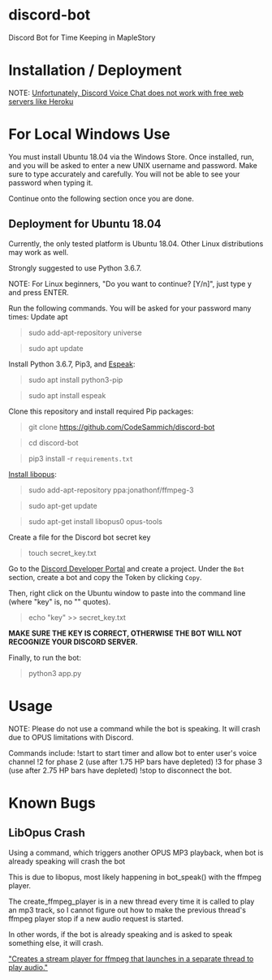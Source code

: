 # discord-bot
Discord Bot for Time Keeping in MapleStory

# Installation / Deployment
NOTE: [Unfortunately, Discord Voice Chat does not work with free web servers like Heroku](https://stackoverflow.com/questions/53074580/discord-py-opus-heroku-issues)

# For Local Windows Use
You must install Ubuntu 18.04 via the Windows Store. Once installed, run, and you will be asked to enter a new UNIX username and password. Make sure to type accurately and carefully. You will not be able to see your password when typing it.

Continue onto the following section once you are done.

## Deployment for Ubuntu 18.04
Currently, the only tested platform is Ubuntu 18.04. Other Linux distributions may work as well.

Strongly suggested to use Python 3.6.7.

NOTE: For Linux beginners, "Do you want to continue? [Y/n]", just type y and press ENTER.

Run the following commands. You will be asked for your password many times:
Update apt

> sudo add-apt-repository universe

> sudo apt update

Install Python 3.6.7, Pip3, and [Espeak](http://espeak.sourceforge.net/):

> sudo apt install python3-pip

> sudo apt install espeak

Clone this repository and install required Pip packages:

> git clone https://github.com/CodeSammich/discord-bot

> cd discord-bot

> pip3 install -r `requirements.txt`

[Install libopus](http://ubuntuhandbook.org/index.php/2017/06/install-opus-1-2-audio-library-in-ubuntu-16-04-14-04/):
> sudo add-apt-repository ppa:jonathonf/ffmpeg-3

> sudo apt-get update

> sudo apt-get install libopus0 opus-tools

Create a file for the Discord bot secret key

> touch secret_key.txt

Go to the [Discord Developer Portal](https://discordapp.com/developers/applications/) and create a project.
Under the `Bot` section, create a bot and copy the Token by clicking `Copy`.

Then, right click on the Ubuntu window to paste into the command line (where "key" is, no "" quotes).
  
> echo "key" >> secret_key.txt

**MAKE SURE THE KEY IS CORRECT, OTHERWISE THE BOT WILL NOT RECOGNIZE YOUR DISCORD SERVER.**

Finally, to run the bot:

> python3 app.py

# Usage
NOTE: Please do not use a command while the bot is speaking. It will crash due to OPUS limitations with Discord.

Commands include:
!start to start timer and allow bot to enter user's voice channel
!2 for phase 2 (use after 1.75 HP bars have depleted)
!3 for phase 3 (use after 2.75 HP bars have depleted)
!stop to disconnect the bot.

# Known Bugs
## LibOpus Crash
Using a command, which triggers another OPUS MP3 playback, when bot is already speaking will crash the bot

This is due to libopus, most likely happening in bot_speak() with the ffmpeg player.

The create_ffmpeg_player is in a new thread every time it is called to play an mp3 track, so I cannot figure out
how to make the previous thread's ffmpeg player stop if a new audio request is started.

In other words, if the bot is already speaking and is asked to speak something else, it will crash.

["Creates a stream player for ffmpeg that launches in a separate thread to play audio."](https://discordpy.readthedocs.io/en/latest/api.html#discord.VoiceClient.create_ffmpeg_player)

